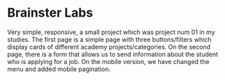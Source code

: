 # Brainster Labs

Very simple, responsive, a small project which was project num 01 in my studies. The first page is a simple page with three buttons/filters which display cards of different academy projects/categories. On the second page, there is a form that allows us to send information about the student who is applying for a job. On the mobile version, we have changed the menu and added mobile pagination.
